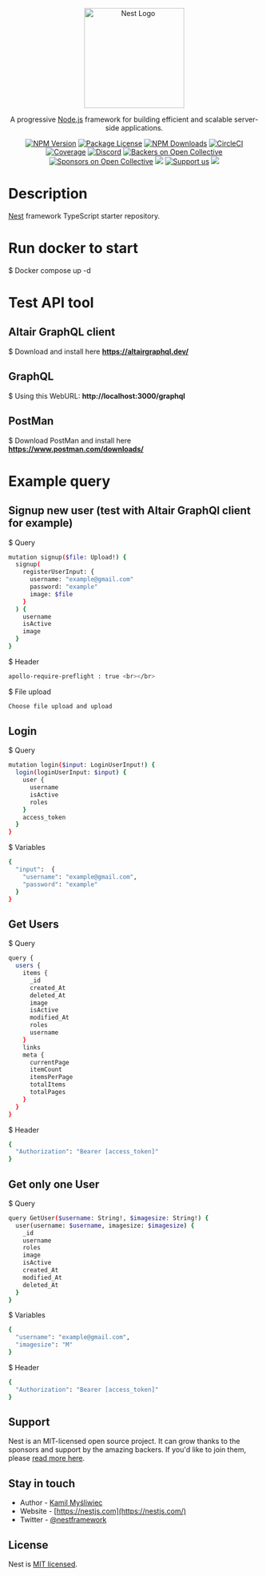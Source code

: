 <p align="center">
  <a href="http://nestjs.com/" target="blank"><img src="https://nestjs.com/img/logo-small.svg" width="200" alt="Nest Logo" /></a>
</p>

[circleci-image]: https://img.shields.io/circleci/build/github/nestjs/nest/master?token=abc123def456
[circleci-url]: https://circleci.com/gh/nestjs/nest

  <p align="center">A progressive <a href="http://nodejs.org" target="_blank">Node.js</a> framework for building efficient and scalable server-side applications.</p>
    <p align="center">
<a href="https://www.npmjs.com/~nestjscore" target="_blank"><img src="https://img.shields.io/npm/v/@nestjs/core.svg" alt="NPM Version" /></a>
<a href="https://www.npmjs.com/~nestjscore" target="_blank"><img src="https://img.shields.io/npm/l/@nestjs/core.svg" alt="Package License" /></a>
<a href="https://www.npmjs.com/~nestjscore" target="_blank"><img src="https://img.shields.io/npm/dm/@nestjs/common.svg" alt="NPM Downloads" /></a>
<a href="https://circleci.com/gh/nestjs/nest" target="_blank"><img src="https://img.shields.io/circleci/build/github/nestjs/nest/master" alt="CircleCI" /></a>
<a href="https://coveralls.io/github/nestjs/nest?branch=master" target="_blank"><img src="https://coveralls.io/repos/github/nestjs/nest/badge.svg?branch=master#9" alt="Coverage" /></a>
<a href="https://discord.gg/G7Qnnhy" target="_blank"><img src="https://img.shields.io/badge/discord-online-brightgreen.svg" alt="Discord"/></a>
<a href="https://opencollective.com/nest#backer" target="_blank"><img src="https://opencollective.com/nest/backers/badge.svg" alt="Backers on Open Collective" /></a>
<a href="https://opencollective.com/nest#sponsor" target="_blank"><img src="https://opencollective.com/nest/sponsors/badge.svg" alt="Sponsors on Open Collective" /></a>
  <a href="https://paypal.me/kamilmysliwiec" target="_blank"><img src="https://img.shields.io/badge/Donate-PayPal-ff3f59.svg"/></a>
    <a href="https://opencollective.com/nest#sponsor"  target="_blank"><img src="https://img.shields.io/badge/Support%20us-Open%20Collective-41B883.svg" alt="Support us"></a>
  <a href="https://twitter.com/nestframework" target="_blank"><img src="https://img.shields.io/twitter/follow/nestframework.svg?style=social&label=Follow"></a>
</p>
  <!--[![Backers on Open Collective](https://opencollective.com/nest/backers/badge.svg)](https://opencollective.com/nest#backer)
  [![Sponsors on Open Collective](https://opencollective.com/nest/sponsors/badge.svg)](https://opencollective.com/nest#sponsor)-->

# Description

[Nest](https://github.com/nestjs/nest) framework TypeScript starter repository.

# Run docker to start
$ Docker compose up -d
# Test API tool
## Altair GraphQL client
$ Download and install here <b>https://altairgraphql.dev/</b>
## GraphQL
$ Using this WebURL:  <b>http://localhost:3000/graphql</b>
## PostMan
$ Download PostMan and install here <b>https://www.postman.com/downloads/</b>
# Example query
## Signup new user (test with Altair GraphQl client for example)
$ Query 
```bash
mutation signup($file: Upload!) {
  signup(
    registerUserInput: {
      username: "example@gmail.com"
      password: "example"
      image: $file
    }
  ) {
    username
    isActive
    image
  }
}
```
$ Header
```bash
apollo-require-preflight : true <br></br>
```
$ File upload 
```bash
Choose file upload and upload
```
## Login
$ Query 
```bash
mutation login($input: LoginUserInput!) {
  login(loginUserInput: $input) {
    user {
      username
      isActive
      roles
    }
    access_token
  }
}
```
$ Variables
```bash
{
  "input":  {
    "username": "example@gmail.com",
    "password": "example"
  }
}
```
## Get Users 
$ Query 
```bash
query {
  users {
    items {
      _id
      created_At
      deleted_At
      image
      isActive
      modified_At
      roles
      username
    }
    links
    meta {
      currentPage
      itemCount
      itemsPerPage
      totalItems
      totalPages
    }
  }
}
```
$ Header
```bash
{
  "Authorization": "Bearer [access_token]"
}
```
## Get only one User
$ Query
```bash
query GetUser($username: String!, $imagesize: String!) {
  user(username: $username, imagesize: $imagesize) {
    _id
    username
    roles
    image
    isActive
    created_At
    modified_At
    deleted_At
  }
}
```
$ Variables
```bash
{
  "username": "example@gmail.com",
  "imagesize": "M"
}
```
$ Header 
```bash
{
  "Authorization": "Bearer [access_token]"
}
```
## Support

Nest is an MIT-licensed open source project. It can grow thanks to the sponsors and support by the amazing backers. If you'd like to join them, please [read more here](https://docs.nestjs.com/support).

## Stay in touch

- Author - [Kamil Myśliwiec](https://kamilmysliwiec.com)
- Website - [https://nestjs.com](https://nestjs.com/)
- Twitter - [@nestframework](https://twitter.com/nestframework)

## License

Nest is [MIT licensed](LICENSE).
